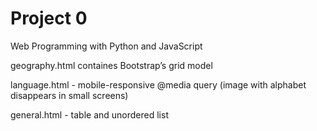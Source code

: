 # Project 0

Web Programming with Python and JavaScript


geography.html containes Bootstrap’s grid model

language.html - mobile-responsive @media query (image with alphabet disappears in small screens)

general.html - table and unordered list

